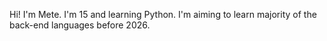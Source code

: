 Hi! I'm Mete. I'm 15 and learning Python. I'm aiming to learn majority of the back-end languages before 2026. 
